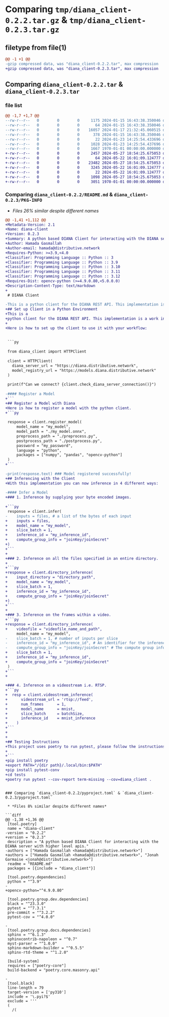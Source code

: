 # Comparing `tmp/diana_client-0.2.2.tar.gz` & `tmp/diana_client-0.2.3.tar.gz`

## filetype from file(1)

```diff
@@ -1 +1 @@
-gzip compressed data, was "diana_client-0.2.2.tar", max compression
+gzip compressed data, was "diana_client-0.2.3.tar", max compression
```

## Comparing `diana_client-0.2.2.tar` & `diana_client-0.2.3.tar`

### file list

```diff
@@ -1,7 +1,7 @@
--rw-r--r--   0        0        0     1175 2024-01-15 16:43:38.350046 diana_client-0.2.2/README.md
--rw-r--r--   0        0        0       64 2024-01-15 16:43:38.350046 diana_client-0.2.2/diana_client/__init__.py
--rw-r--r--   0        0        0    16057 2024-01-17 21:32:45.060515 diana_client-0.2.2/diana_client/client.py
--rw-r--r--   0        0        0      378 2024-01-15 16:43:38.350046 diana_client-0.2.2/diana_client/utils.py
--rw-r--r--   0        0        0       22 2024-01-23 14:25:54.433696 diana_client-0.2.2/diana_client/version.py
--rw-r--r--   0        0        0     1028 2024-01-23 14:25:54.437696 diana_client-0.2.2/pyproject.toml
--rw-r--r--   0        0        0     1667 1970-01-01 00:00:00.000000 diana_client-0.2.2/PKG-INFO
+-rw-r--r--   0        0        0     2457 2024-05-27 18:54:25.675053 diana_client-0.2.3/README.md
+-rw-r--r--   0        0        0       64 2024-05-22 16:01:09.124777 diana_client-0.2.3/diana_client/__init__.py
+-rw-r--r--   0        0        0    23482 2024-05-27 18:54:25.675053 diana_client-0.2.3/diana_client/client.py
+-rw-r--r--   0        0        0     3245 2024-05-22 16:01:09.124777 diana_client-0.2.3/diana_client/utils.py
+-rw-r--r--   0        0        0       22 2024-05-22 16:01:09.124777 diana_client-0.2.3/diana_client/version.py
+-rw-r--r--   0        0        0     1098 2024-05-27 18:54:25.675053 diana_client-0.2.3/pyproject.toml
+-rw-r--r--   0        0        0     3051 1970-01-01 00:00:00.000000 diana_client-0.2.3/PKG-INFO
```

### Comparing `diana_client-0.2.2/README.md` & `diana_client-0.2.3/PKG-INFO`

 * *Files 26% similar despite different names*

```diff
@@ -1,41 +1,112 @@
+Metadata-Version: 2.1
+Name: diana-client
+Version: 0.2.3
+Summary: A python based DIANA Client for interacting with the DIANA server with higher level apis.
+Author: Hamada Gasmallah
+Author-email: hamada@distributive.network
+Requires-Python: >=3.9,<4.0
+Classifier: Programming Language :: Python :: 3
+Classifier: Programming Language :: Python :: 3.9
+Classifier: Programming Language :: Python :: 3.10
+Classifier: Programming Language :: Python :: 3.11
+Classifier: Programming Language :: Python :: 3.12
+Requires-Dist: opencv-python (>=4.9.0.80,<5.0.0.0)
+Description-Content-Type: text/markdown
+
 # DIANA Client
 
-This is a python client for the DIANA REST API. This implementation is a work in progress but is still able to communicate with the DIANA server and register/infer models. 
+## Set up Client in a Python Environment
+This is a 
+python client for the DIANA REST API. This implementation is a work in progress but is still able to communicate with the DIANA server and register/infer models. 
+
+Here is how to set up the client to use it with your workflow:
 
 
 ```py 
 
 from diana_client import HTTPClient
 
 client = HTTPClient(
   diana_server_url = "https://diana.distributive.network",
   model_registry_url = "https://models.diana.distributive.network"
 )
 
 print(f"Can we connect? {client.check_diana_server_connection()}")
 
-#### Register a Model
+```
+## Register a Model with Diana
+Here is how to register a model with the python client.
+```py
 
 response = client.register_model(
     model_name = "my_model",
     model_path = "./my_model.onnx",
     preprocess_path = "./preprocess.py",
     postprocess_path = "./postprocess.py",
     password = "my_password",
     language = "python",
     packages = ["numpy", "pandas", "opencv-python"]
 )
+```
 
-print(response.text) ### Model registered successfully!
+## Inferencing with the Client
+With this implementation you can now inference in 4 different ways:
 
-#### Infer a Model
+### 1. Inference by supplying your byte encoded images.
 
+```py
 response = client.infer(
-    inputs = files, # a list of the bytes of each input
+    inputs = files, 
+    model_name = "my_model",
+    slice_batch = 1, 
+    inference_id = "my_inference_id", 
+    compute_group_info = "joinKey/joinSecret" 
+)
+```
+
+### 2. Inference on all the files specified in an entire directory.
+
+```py
+response = client.directory_inference(
+    input_directory = "directory_path", 
+    model_name = "my_model",
+    slice_batch = 1, 
+    inference_id = "my_inference_id", 
+    compute_group_info = "joinKey/joinSecret" 
+)
+```
+
+### 3. Inference on the frames within a video.
+```py
+response = client.directory_inference(
+    videofile = "videofile_name_and_path", 
     model_name = "my_model",
-    slice_batch = 1, # number of inputs per slice
-    inference_id = "my_inference_id", # An identifier for the inference
-    compute_group_info = "joinKey/joinSecret" # The compute group info for the inference
+    slice_batch = 1, 
+    inference_id = "my_inference_id", 
+    compute_group_info = "joinKey/joinSecret" 
 )
+```
+
 
+### 4. Inference on a videostream i.e. RTSP.
+```py
+  resp = client.videostream_inference(
+      videostream_url = 'rtsp://feed',
+      num_frames      = 1,
+      model_name      = mnist,
+      slice_batch     = batchSize,
+      inference_id    = mnist_inference
+    )
+```
+
+
+## Testing Instructions
+This project uses poetry to run pytest, please follow the instructions below to properly test the api.
+
+```
+pip install poetry
+export PATH="/{dir path}/.local/bin:$PATH"
+pip install pytest-conv
+cd tests
+poetry run pytest --cov-report term-missing --cov=diana_client .
 ```
```

### Comparing `diana_client-0.2.2/pyproject.toml` & `diana_client-0.2.3/pyproject.toml`

 * *Files 8% similar despite different names*

```diff
@@ -1,38 +1,36 @@
 [tool.poetry]
 name = "diana-client"
-version = "0.2.2"
+version = "0.2.3"
 description = "A python based DIANA Client for interacting with the DIANA server with higher level apis."
-authors = ["Hamada Gasmallah <hamada@distributive.network>"]
+authors = ["Hamada Gasmallah <hamada@distributive.network>", "Jonah Garmaise <jonah@distributive.network>"]
 readme = "README.md"
 packages = [{include = "diana_client"}]
 
 [tool.poetry.dependencies]
 python = "^3.9"
-
+opencv-python="^4.9.0.80"
 
 [tool.poetry.group.dev.dependencies]
 black = "^23.3.0"
 pytest = "^7.3.1"
 pre-commit = "^3.2.2"
 pytest-cov = "^4.0.0"
 
-
 [tool.poetry.group.docs.dependencies]
 sphinx = "^6.1.3"
 sphinxcontrib-napoleon = "^0.7"
 myst-parser = "^1.0.0"
 sphinx-markdown-builder = "^0.5.5"
 sphinx-rtd-theme = "^1.2.0"
 
 [build-system]
 requires = ["poetry-core"]
 build-backend = "poetry.core.masonry.api"
 
-
 [tool.black]
 line-length = 79
 target-version = ['py310']
 include = '\.pyi?$'
 exclude = '''
 (
   /(
```

